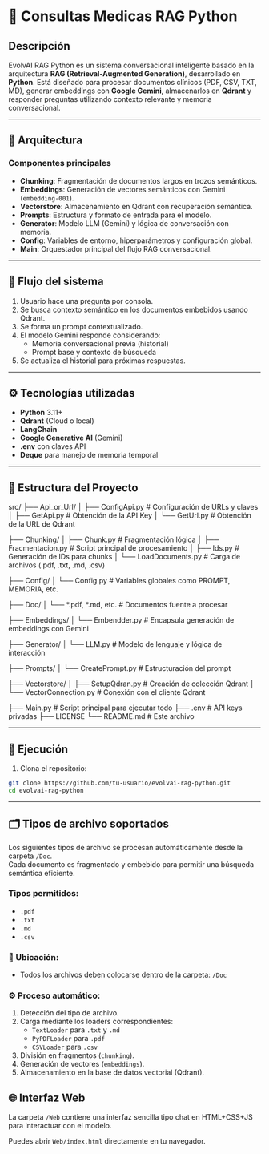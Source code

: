 # 🧠 Consultas Medicas RAG Python

## Descripción

EvolvAI RAG Python es un sistema conversacional inteligente basado en la arquitectura **RAG (Retrieval-Augmented Generation)**, desarrollado en **Python**. Está diseñado para procesar documentos clínicos (PDF, CSV, TXT, MD), generar embeddings con **Google Gemini**, almacenarlos en **Qdrant** y responder preguntas utilizando contexto relevante y memoria conversacional.

---

## 🔧 Arquitectura

### Componentes principales

- **Chunking**: Fragmentación de documentos largos en trozos semánticos.
- **Embeddings**: Generación de vectores semánticos con Gemini (`embedding-001`).
- **Vectorstore**: Almacenamiento en Qdrant con recuperación semántica.
- **Prompts**: Estructura y formato de entrada para el modelo.
- **Generator**: Modelo LLM (Gemini) y lógica de conversación con memoria.
- **Config**: Variables de entorno, hiperparámetros y configuración global.
- **Main**: Orquestador principal del flujo RAG conversacional.

---

## 🔁 Flujo del sistema

1. Usuario hace una pregunta por consola.
2. Se busca contexto semántico en los documentos embebidos usando Qdrant.
3. Se forma un prompt contextualizado.
4. El modelo Gemini responde considerando:
    - Memoria conversacional previa (historial)
    - Prompt base y contexto de búsqueda
5. Se actualiza el historial para próximas respuestas.

---

## ⚙️ Tecnologías utilizadas

- **Python** 3.11+
- **Qdrant** (Cloud o local)
- **LangChain**
- **Google Generative AI** (Gemini)
- **.env** con claves API
- **Deque** para manejo de memoria temporal

---

## 📁 Estructura del Proyecto
src/
├── Api_or_Url/
│ ├── ConfigApi.py          # Configuración de URLs y claves
│ ├── GetApi.py             # Obtención de la API Key
│ └── GetUrl.py             # Obtención de la URL de Qdrant

├── Chunking/
│ ├── Chunk.py              # Fragmentación lógica
│ ├── Fracmentacion.py      # Script principal de procesamiento
│ ├── Ids.py                # Generación de IDs para chunks
│ └── LoadDocuments.py      # Carga de archivos (.pdf, .txt, .md, .csv)

├── Config/
│ └── Config.py             # Variables globales como PROMPT, MEMORIA, etc.

├── Doc/
│ └── *.pdf, *.md, etc.     # Documentos fuente a procesar

├── Embeddings/
│ └── Embendder.py          # Encapsula generación de embeddings con Gemini

├── Generator/
│ └── LLM.py                # Modelo de lenguaje y lógica de interacción

├── Prompts/
│ └── CreatePrompt.py       # Estructuración del prompt

├── Vectorstore/
│ ├── SetupQdran.py         # Creación de colección Qdrant
│ └── VectorConnection.py   # Conexión con el cliente Qdrant

├── Main.py                 # Script principal para ejecutar todo
├── .env                    # API keys privadas
├── LICENSE
└── README.md               # Este archivo


---

## 🚀 Ejecución

1. Clona el repositorio:
```bash
git clone https://github.com/tu-usuario/evolvai-rag-python.git
cd evolvai-rag-python

```
 ---

## 🗂️ Tipos de archivo soportados

Los siguientes tipos de archivo se procesan automáticamente desde la carpeta `/Doc`.  
Cada documento es fragmentado y embebido para permitir una búsqueda semántica eficiente.

### Tipos permitidos:

- `.pdf`
- `.txt`
- `.md`
- `.csv`

### 📍 Ubicación:

- Todos los archivos deben colocarse dentro de la carpeta: `/Doc`

### ⚙️ Proceso automático:

1. Detección del tipo de archivo.
2. Carga mediante los loaders correspondientes:
   - `TextLoader` para `.txt` y `.md`
   - `PyPDFLoader` para `.pdf`
   - `CSVLoader` para `.csv`
3. División en fragmentos (`chunking`).
4. Generación de vectores (`embeddings`).
5. Almacenamiento en la base de datos vectorial (Qdrant).

## 🌐 Interfaz Web

La carpeta `/Web` contiene una interfaz sencilla tipo chat en HTML+CSS+JS para interactuar con el modelo.

Puedes abrir `Web/index.html` directamente en tu navegador.

